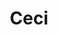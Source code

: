 ---
title: Ceci
date: 
draft: false

# descripcion
description : Pulsera de plata 925 y marquesita

materials: Plata 925

color: Plateado

dimensions: 19cm largo

code: 03-22-0537

type: "Pulseras"

categories: []

price: $22.410,00

price_eftvo: $19.050,00

# Images
# first image will be shown in the product page
images:
  # - image: "images/path_to_image"
  # La ubicacion de las imagenes es imagenes/Pulseras/Pulseras.Marquesita/03-22-0537-ceci
  - image: "./images/pulseras/marquesita/03-22-0537.JPG"
---